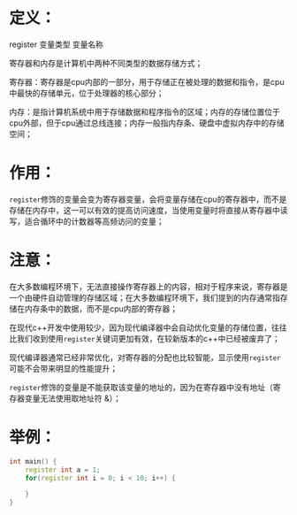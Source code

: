 # 定义：

register 变量类型 变量名称

寄存器和内存是计算机中两种不同类型的数据存储方式；

寄存器：寄存器是cpu内部的一部分，用于存储正在被处理的数据和指令，是cpu中最快的存储单元，位于处理器的核心部分；

内存：是指计算机系统中用于存储数据和程序指令的区域；内存的存储位置位于cpu外部，但于cpu通过总线连接；内存一般指内存条、硬盘中虚拟内存中的存储空间；

# 作用：

`register`修饰的变量会变为寄存器变量，会将变量存储在cpu的寄存器中，而不是存储在内存中，这一可以有效的提高访问速度，当使用变量时将直接从寄存器中读写，适合循环中的计数器等高频访问的变量；

# 注意：

在大多数编程环境下，无法直接操作寄存器上的内容，相对于程序来说，寄存器是一个由硬件自动管理的存储区域；在大多数编程环境下，我们提到的内存通常指存储在内存条中的数据，而不是cpu内部的寄存器；

在现代c++开发中使用较少，因为现代编译器中会自动优化变量的存储位置，往往比我们收到使用`register`关键词更加有效，在较新版本的c++中已经被废弃了；

现代编译器通常已经非常优化，对寄存器的分配也比较智能，显示使用`register`可能不会带来明显的性能提升；

`register`修饰的变量是不能获取该变量的地址的，因为在寄存器中没有地址（寄存器变量无法使用取地址符 &）；

# 举例：

```c++
int main() {
    register int a = 1;
    for(register int i = 0; i < 10; i++) {
        
    }
}
```
